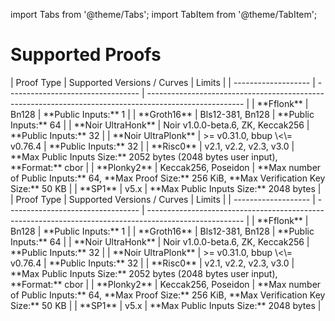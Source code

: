 import Tabs from '@theme/Tabs';
import TabItem from '@theme/TabItem';

# Supported Proofs

<Tabs groupId="networks">
<TabItem value="mainnet" label="Mainnet">
| Proof Type          | Supported Versions / Curves       | Limits                                                                                                 |
| ------------------- | --------------------------------- | ------------------------------------------------------------------------------------------------------ |
| **Fflonk**          | Bn128                             | **Public Inputs:** 1                                                                                   |
| **Groth16**         | Bls12-381, Bn128                  | **Public Inputs:** 64                                                                                  |
| **Noir UltraHonk**  | Noir v1.0.0-beta.6, ZK, Keccak256 | **Public Inputs:** 32                                                                                  |
| **Noir UltraPlonk** | >= v0.31.0, bbup \<\= v0.76.4     | **Public Inputs:** 32                                                                                  |
| **Risc0**           | v2.1, v2.2, v2.3, v3.0            | **Max Public Inputs Size:** 2052 bytes (2048 bytes user input), **Format:** cbor                       |
| **Plonky2**         | Keccak256, Poseidon               | **Max number of Public Inputs:** 64, **Max Proof Size:** 256 KiB, **Max Verification Key Size:** 50 KB |
| **SP1**             | v5.x                              | **Max Public Inputs Size:** 2048 bytes                                                                 |
</TabItem>
<TabItem value="testnet" label="Testnet">
| Proof Type          | Supported Versions / Curves       | Limits                                                                                                 |
| ------------------- | --------------------------------- | ------------------------------------------------------------------------------------------------------ |
| **Fflonk**          | Bn128                             | **Public Inputs:** 1                                                                                   |
| **Groth16**         | Bls12-381, Bn128                  | **Public Inputs:** 64                                                                                  |
| **Noir UltraHonk**  | Noir v1.0.0-beta.6, ZK, Keccak256 | **Public Inputs:** 32                                                                                  |
| **Noir UltraPlonk** | >= v0.31.0, bbup \<\= v0.76.4     | **Public Inputs:** 32                                                                                  |
| **Risc0**           | v2.1, v2.2, v2.3, v3.0            | **Max Public Inputs Size:** 2052 bytes (2048 bytes user input), **Format:** cbor                       |
| **Plonky2**         | Keccak256, Poseidon               | **Max number of Public Inputs:** 64, **Max Proof Size:** 256 KiB, **Max Verification Key Size:** 50 KB |
| **SP1**             | v5.x                              | **Max Public Inputs Size:** 2048 bytes                                                                 |
</TabItem>
</Tabs>
